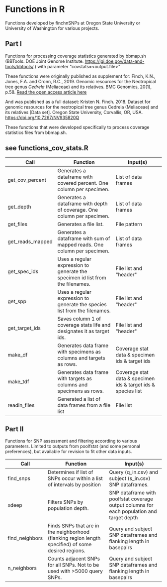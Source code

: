 # Functions in R

Functions developed by finchnSNPs at Oregon State University or University of Washington for various projects. 

## Part I

Functions for processing coverage statistics generated by bbmap.sh (BBTools. DOE Joint Genome Institute. https://jgi.doe.gov/data-and-tools/bbtools/.) with parameter "covstats=<output.file>" 

These functions were originally published as supplement for: 
Finch, K.N., Jones, F.A. and Cronn, R.C., 2019. Genomic resources for the Neotropical tree genus *Cedrela* (Meliaceae) and its relatives. BMC Genomics, 20(1), p.58.
[Read the open access article here](https://bmcgenomics.biomedcentral.com/articles/10.1186/s12864-018-5382-6)

And was published as a full dataset:
Kristen N. Finch. 2018. Dataset for genomic resources for the neotropical tree genus Cedrela (Meliaceae) and its relatives [Data set]. Oregon State University, Corvallis, OR, USA. https://doi.org/10.7267/NV935820Q 

These functions that were developed specifically to process coverage statistics files from bbmap.sh. 

## see functions_cov_stats.R

Call|Function|Input(s)|
----------------|----------------|----------------|
get_cov_percent|Generates a dataframe with covered percent. One column per specimen.|List of data frames|
get_depth|Generates a dataframe with depth of coverage. One column per specimen.|List of data frames|
get_files|Generates a file list.|File pattern|
get_reads_mapped|Generates a dataframe with sum of mapped reads. One column per specimen.|List of data frames|
get_spec_ids|Uses a regular expression to generate the specimen id list from the filenames.|File list and "header"|
get_spp|Uses a regular expression to generate the species list from the filenames.|File list and "header"|
get_target_ids|Saves column 1 of coverage stats life and designates it as target ids.|File list and "header"|
make_df|Generates data frame with specimens as columns and targets as rows.|Coverage stat data & specimen ids & target ids|
make_tdf|Generates data frame with targets as columns and specimens as rows.|Coverage stat data & specimen ids & target ids & species list|
readin_files|Generated a list of data frames from a file list|File list|

## Part II

Functions for SNP assessment and filtering according to various parameters. Limited to outputs from poolfstat (and some personal preferences), but available for revision to fit other data inputs. 

Call|Function|Input(s)|
----------------|----------------|----------------|
find_snps|Determines if list of SNPs occur within a list of intervals by position|Query (q_in.csv) and subject (s_in.csv) SNP dataframes.|
xdeep|Filters SNPs by population depth.|SNP dataframe with poolfstat coverage output columns for each population and target depth|
find_neighbors|Finds SNPs that are in the neighborhood (flanking region length specified) of some desired regions.|Query and subject SNP dataframes and flanking length in basepairs|
n_neighbors|Counts adjacent SNPs for all SNPs. Not to be used with >5000 query SNPs.|Query and subject SNP dataframes and flanking length in basepairs|



